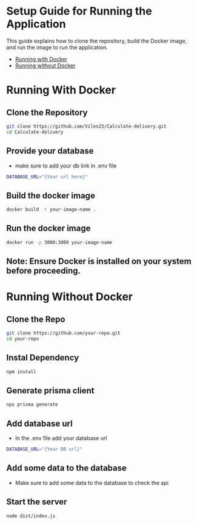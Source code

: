 # Setup Guide for Running the Application 

This guide explains how to clone the repository, build the Docker image, and run the image to run the application.

- [Running with Docker](#running-with-docker)
- [Running without Docker](#running-without-docker)

# Running With Docker

## Clone the Repository
```sh
git clone https://github.com/Vilen23/Calculate-delivery.git
cd Calculate-delivery
```
## Provide your database
- make sure to add your db link in .env file
```sh
DATABASE_URL="{Your url here}"
```
## Build the docker image
```sh
docker build -t your-image-name .
```

## Run the docker image
```sh
docker run -p 3000:3000 your-image-name
```

## Note: Ensure Docker is installed on your system before proceeding.

# Running Without Docker

## Clone the Repo
```sh
git clone https://github.com/your-repo.git
cd your-repo
```

## Instal Dependency
```sh
npm install
```

## Generate prisma client
```sh
npx prisma generate
```
## Add database url
- In the .env file add your database url
```sh
DATABASE_URL="{Your DB url}"
```
## Add some data to the database
- Make sure to add some data to the database to check the api

## Start the server
```sh
node dist/index.js
```
